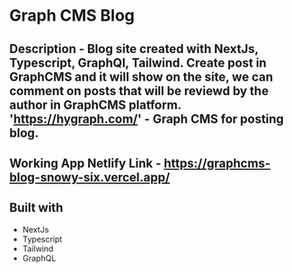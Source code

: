 # Graph CMS Blog

## Description - Blog site created with NextJs, Typescript, GraphQl, Tailwind. Create post in GraphCMS and it will show on the site, we can comment on posts that will be reviewd by the author in GraphCMS platform. 'https://hygraph.com/' - Graph CMS for posting blog.

## Working App Netlify Link - https://graphcms-blog-snowy-six.vercel.app/

## Built with 

- NextJs
- Typescript
- Tailwind
- GraphQL

